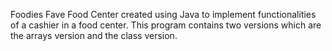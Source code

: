 Foodies Fave Food Center created using Java to implement functionalities of a cashier in a food center. This program contains two versions which are the arrays version and the class version.
